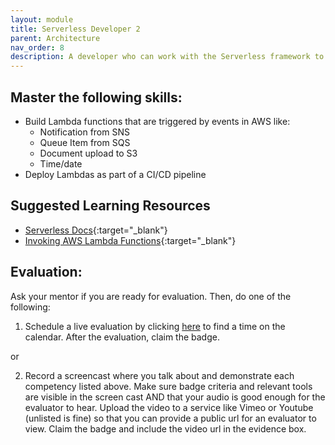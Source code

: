 ```yaml
---
layout: module
title: Serverless Developer 2
parent: Architecture
nav_order: 8
description: A developer who can work with the Serverless framework to build and trigger cloud-based tasks.
---
```

## Master the following skills:

- Build Lambda functions that are triggered by events in AWS like:
  - Notification from SNS
  - Queue Item from SQS
  - Document upload to S3
  - Time/date
- Deploy Lambdas as part of a CI/CD pipeline

## Suggested Learning Resources

- [Serverless Docs](https://www.serverless.com/framework/docs/){:target="\_blank"}
- [Invoking AWS Lambda Functions](https://docs.aws.amazon.com/lambda/latest/dg/lambda-invocation.html){:target="\_blank"}

## Evaluation:

Ask your mentor if you are ready for evaluation. Then, do one of the following:

1. Schedule a live evaluation by clicking [here](https://api.logro.io/widget/appointment/codex-evals/full-stack) to find a time on the calendar. After the evaluation, claim the badge.

or

2. Record a screencast where you talk about and demonstrate each competency listed above. Make sure badge criteria and relevant tools are visible in the screen cast AND that your audio is good enough for the evaluator to hear. Upload the video to a service like Vimeo or Youtube (unlisted is fine) so that you can provide a public url for an evaluator to view. Claim the badge and include the video url in the evidence box.
